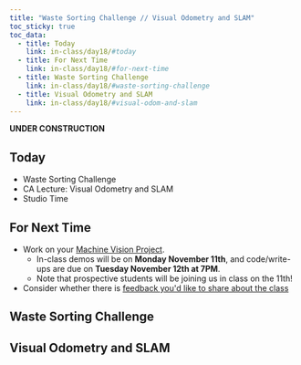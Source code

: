 ```yaml
---
title: "Waste Sorting Challenge // Visual Odometry and SLAM"
toc_sticky: true
toc_data:
  - title: Today
    link: in-class/day18/#today
  - title: For Next Time
    link: in-class/day18/#for-next-time
  - title: Waste Sorting Challenge
    link: in-class/day18/#waste-sorting-challenge
  - title: Visual Odometry and SLAM
    link: in-class/day18/#visual-odom-and-slam
---
```


**UNDER CONSTRUCTION**

## Today
* Waste Sorting Challenge
* CA Lecture: Visual Odometry and SLAM
* Studio Time

## For Next Time
* Work on your [Machine Vision Project](../assignments/computer_vision_project).
    * In-class demos will be on **Monday November 11th**, and code/write-ups are due on **Tuesday November 12th at 7PM**.
    * Note that prospective students will be joining us in class on the 11th!
* Consider whether there is [feedback you'd like to share about the class](https://forms.gle/giCwA1pkr4y3e4T37)

## Waste Sorting Challenge

## Visual Odometry and SLAM




